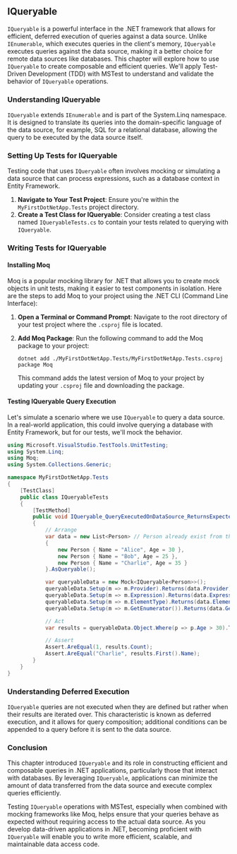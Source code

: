 ## IQueryable

`IQueryable` is a powerful interface in the .NET framework that allows for efficient, deferred execution of queries against a data source. Unlike `IEnumerable`, which executes queries in the client's memory, `IQueryable` executes queries against the data source, making it a better choice for remote data sources like databases. This chapter will explore how to use `IQueryable` to create composable and efficient queries. We'll apply Test-Driven Development (TDD) with MSTest to understand and validate the behavior of `IQueryable` operations.

### Understanding IQueryable

`IQueryable` extends `IEnumerable` and is part of the System.Linq namespace. It is designed to translate its queries into the domain-specific language of the data source, for example, SQL for a relational database, allowing the query to be executed by the data source itself.

### Setting Up Tests for IQueryable

Testing code that uses `IQueryable` often involves mocking or simulating a data source that can process expressions, such as a database context in Entity Framework.

1. **Navigate to Your Test Project**: Ensure you're within the `MyFirstDotNetApp.Tests` project directory.
2. **Create a Test Class for IQueryable**: Consider creating a test class named `IQueryableTests.cs` to contain your tests related to querying with `IQueryable`.

### Writing Tests for IQueryable

#### Installing Moq

Moq is a popular mocking library for .NET that allows you to create mock objects in unit tests, making it easier to test components in isolation. Here are the steps to add Moq to your project using the .NET CLI (Command Line Interface):

1. **Open a Terminal or Command Prompt**: Navigate to the root directory of your test project where the `.csproj` file is located.

2. **Add Moq Package**: Run the following command to add the Moq package to your project:

   ```
   dotnet add ./MyFirstDotNetApp.Tests/MyFirstDotNetApp.Tests.csproj package Moq
   ```

   This command adds the latest version of Moq to your project by updating your `.csproj` file and downloading the package.

#### Testing IQueryable Query Execution

Let's simulate a scenario where we use `IQueryable` to query a data source. In a real-world application, this could involve querying a database with Entity Framework, but for our tests, we'll mock the behavior.

```csharp
using Microsoft.VisualStudio.TestTools.UnitTesting;
using System.Linq;
using Moq;
using System.Collections.Generic;

namespace MyFirstDotNetApp.Tests
{
    [TestClass]
    public class IQueryableTests
    {
        [TestMethod]
        public void IQueryable_QueryExecutedOnDataSource_ReturnsExpectedResults()
        {
            // Arrange
            var data = new List<Person> // Person already exist from the previous chapters
            {
                new Person { Name = "Alice", Age = 30 },
                new Person { Name = "Bob", Age = 25 },
                new Person { Name = "Charlie", Age = 35 }
            }.AsQueryable();

            var queryableData = new Mock<IQueryable<Person>>();
            queryableData.Setup(m => m.Provider).Returns(data.Provider);
            queryableData.Setup(m => m.Expression).Returns(data.Expression);
            queryableData.Setup(m => m.ElementType).Returns(data.ElementType);
            queryableData.Setup(m => m.GetEnumerator()).Returns(data.GetEnumerator());

            // Act
            var results = queryableData.Object.Where(p => p.Age > 30).ToList();

            // Assert
            Assert.AreEqual(1, results.Count);
            Assert.AreEqual("Charlie", results.First().Name);
        }
    }
}
```

### Understanding Deferred Execution

`IQueryable` queries are not executed when they are defined but rather when their results are iterated over. This characteristic is known as deferred execution, and it allows for query composition; additional conditions can be appended to a query before it is sent to the data source.

### Conclusion

This chapter introduced `IQueryable` and its role in constructing efficient and composable queries in .NET applications, particularly those that interact with databases. By leveraging `IQueryable`, applications can minimize the amount of data transferred from the data source and execute complex queries efficiently.

Testing `IQueryable` operations with MSTest, especially when combined with mocking frameworks like Moq, helps ensure that your queries behave as expected without requiring access to the actual data source. As you develop data-driven applications in .NET, becoming proficient with `IQueryable` will enable you to write more efficient, scalable, and maintainable data access code.
